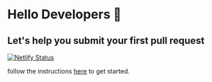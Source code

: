 # Hello Developers :wave:
## Let's help you submit your first pull request
[![Netlify Status](https://api.netlify.com/api/v1/badges/88e8f89f-b8aa-42ab-aa0a-ca05d9ffb777/deploy-status)](https://app.netlify.com/sites/tosr/deploys)

follow the instructions [here](https://tosr.netlify.com) to get started. 
